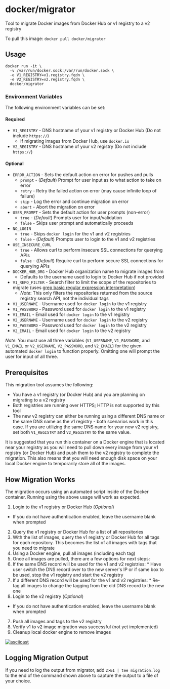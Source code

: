 docker/migrator
=================

Tool to migrate Docker images from Docker Hub or v1 registry to a v2 registry

To pull this image:
`docker pull docker/migrator`

## Usage

```
docker run -it \
  -v /var/run/docker.sock:/var/run/docker.sock \
  -e V1_REGISTRY=v1.registry.fqdn \
  -e V2_REGISTRY=v2.registry.fqdn \
  docker/migrator
```

### Environment Variables
The following environment variables can be set:

#### Required

  * `V1_REGISTRY` - DNS hostname of your v1 registry or Docker Hub (Do not include `https://`)
    * If migrating images from Docker Hub, use `docker.io`
  * `V2_REGISTRY` - DNS hostname of your v2 registry (Do not include `https://`)

#### Optional

  * `ERROR_ACTION` - Sets the default action on error for pushes and pulls
    * `prompt` - (_Default_) Prompt for user input as to what action to take on error
    * `retry` - Retry the failed action on error (may cause infinite loop of failure)
    * `skip` - Log the error and continue migration on error
    * `abort` - Abort the migration on error
  * `USER_PROMPT` - Sets the default action for user prompts (non-error)
    * `true` - (_Default_) Prompts user for input/validation
    * `false` - Skips user prompt and automatically proceeds
  * `NO_LOGIN`
    * `true` - Skips `docker login` for the v1 and v2 registries
    * `false` - (_Default_) Prompts user to login to the v1 and v2 registries
  * `USE_INSECURE_CURL`
    * `true` - Allows curl to perform insecure SSL connections for querying APIs
    * `false` - (_Default_) Require curl to perform secure SSL connections for querying APIs
  * `DOCKER_HUB_ORG` - Docker Hub organization name to migrate images from
    * Defaults to the username used to login to Docker Hub if not provided
  * `V1_REPO_FILTER` - Search filter to limit the scope of the repositories to migrate (uses [grep basic regular expression interpretation](http://www.gnu.org/software/grep/manual/html_node/Basic-vs-Extended.html))
    * *Note*: This only filters the repositories returned from the source registry search API, not the individual tags
  * `V1_USERNAME` - Username used for `docker login` to the v1 registry
  * `V1_PASSWORD` - Password used for `docker login` to the v1 registry
  * `V1_EMAIL` - Email used for `docker login` to the v1 registry
  * `V2_USERNAME` - Username used for `docker login` to the v2 registry
  * `V2_PASSWORD` - Password used for `docker login` to the v2 registry
  * `V2_EMAIL` - Email used for `docker login` to the v2 registry

*Note*: You must use all three variables (`V1_USERNAME`, `V1_PASSWORD`, and `V1_EMAIL` or `V2_USERNAME`, `V2_PASSWORD`, and `V2_EMAIL`) for the given automated `docker login` to function properly.  Omitting one will prompt the user for input of all three.

## Prerequisites
This migration tool assumes the following:

  * You have a v1 registry (or Docker Hub) and you are planning on migrating to a v2 registry
  * Both registries are running over HTTPS; HTTP is not supported by this tool
  * The new v2 registry can either be running using a different DNS name or the same DNS name as the v1 registry - both scenarios work in this case.  If you are utilizing the same DNS name for your new v2 registry, set both `V1_REGISTRY` and `V2_REGISTRY` to the same value.

It is suggested that you run this container on a Docker engine that is located near your registry as you will need to pull down every image from your v1 registry (or Docker Hub) and push them to the v2 registry to complete the migration.  This also means that you will need enough disk space on your local Docker engine to temporarily store all of the images.

## How Migration Works
The migration occurs using an automated script inside of the Docker container.  Running using the above usage will work as expected.

1. Login to the v1 registry or Docker Hub (_Optional_)
 - If you do not have authentication enabled, leave the username blank when prompted
2. Query the v1 registry or Docker Hub for a list of all repositories
3. With the list of images, query the v1 registry or Docker Hub for all tags for each repository.  This becomes the list of all images with tags that you need to migrate
4. Using a Docker engine, pull all images (including each tag)
5. Once all images are pulled, there are a few options for next steps:
  1. If the same DNS record will be used for the v1 and v2 registries:
    * Have user switch the DNS record over to the new server's IP or if same box to be used, stop the v1 registry and start the v2 registry
  2. If a different DNS record will be used for the v1 and v2 registries:
    * Re-tag all images to change the tagging from the old DNS record to the new one
6. Login to the v2 registry (_Optional_)
  * If you do not have authentication enabled, leave the username blank when prompted
7. Push all images and tags to the v2 registry
8. Verify v1 to v2 image migration was successful (not yet implemented)
9. Cleanup local docker engine to remove images

[![asciicast](https://asciinema.org/a/23844.png)](https://asciinema.org/a/23844)

## Logging Migration Output
If you need to log the output from migrator, add `2>&1 | tee migration.log` to the end of the command shown above to capture the output to a file of your choice.
